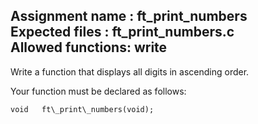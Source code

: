 Assignment name  : ft\_print\_numbers  
Expected files   : ft\_print\_numbers.c  
Allowed functions: write  
--------------------------------------------------------------------------------

Write a function that displays all digits in ascending order.    

Your function must be declared as follows:  

`void	ft\_print\_numbers(void);`
